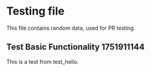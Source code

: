 # Testing file

This file contains random data, used for PR testing.


## Test Basic Functionality 1751911144

This is a test from test_hello.
